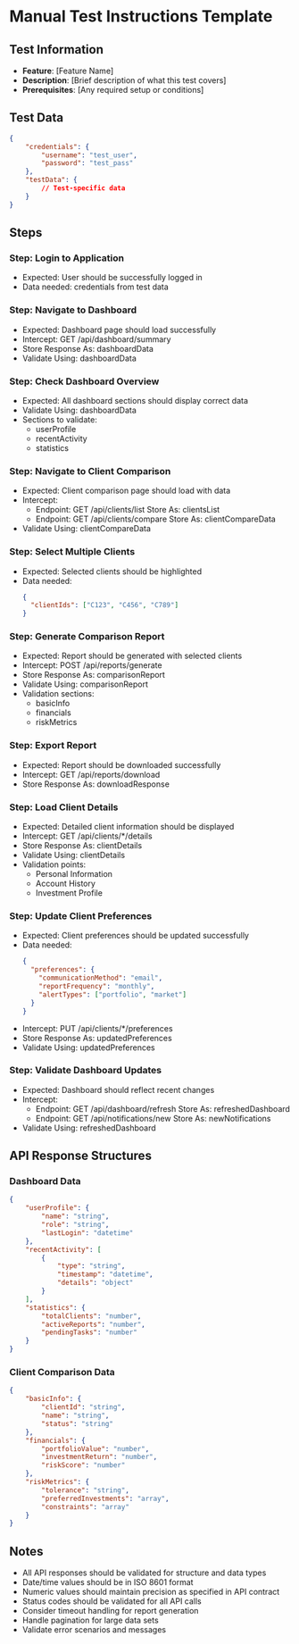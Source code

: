 # Manual Test Instructions Template

## Test Information
- **Feature**: [Feature Name]
- **Description**: [Brief description of what this test covers]
- **Prerequisites**: [Any required setup or conditions]

## Test Data
```json
{
    "credentials": {
        "username": "test_user",
        "password": "test_pass"
    },
    "testData": {
        // Test-specific data
    }
}
```

## Steps

### Step: Login to Application
- Expected: User should be successfully logged in
- Data needed: credentials from test data

### Step: Navigate to Dashboard
- Expected: Dashboard page should load successfully
- Intercept: GET /api/dashboard/summary
- Store Response As: dashboardData
- Validate Using: dashboardData

### Step: Check Dashboard Overview
- Expected: All dashboard sections should display correct data
- Validate Using: dashboardData
- Sections to validate:
  - userProfile
  - recentActivity
  - statistics

### Step: Navigate to Client Comparison
- Expected: Client comparison page should load with data
- Intercept:
  - Endpoint: GET /api/clients/list
    Store As: clientsList
  - Endpoint: GET /api/clients/compare
    Store As: clientCompareData
- Validate Using: clientCompareData

### Step: Select Multiple Clients
- Expected: Selected clients should be highlighted
- Data needed: 
  ```json
  {
    "clientIds": ["C123", "C456", "C789"]
  }
  ```

### Step: Generate Comparison Report
- Expected: Report should be generated with selected clients
- Intercept: POST /api/reports/generate
- Store Response As: comparisonReport
- Validate Using: comparisonReport
- Validation sections:
  - basicInfo
  - financials
  - riskMetrics

### Step: Export Report
- Expected: Report should be downloaded successfully
- Intercept: GET /api/reports/download
- Store Response As: downloadResponse

### Step: Load Client Details
- Expected: Detailed client information should be displayed
- Intercept: GET /api/clients/*/details
- Store Response As: clientDetails
- Validate Using: clientDetails
- Validation points:
  - Personal Information
  - Account History
  - Investment Profile

### Step: Update Client Preferences
- Expected: Client preferences should be updated successfully
- Data needed:
  ```json
  {
    "preferences": {
      "communicationMethod": "email",
      "reportFrequency": "monthly",
      "alertTypes": ["portfolio", "market"]
    }
  }
  ```
- Intercept: PUT /api/clients/*/preferences
- Store Response As: updatedPreferences
- Validate Using: updatedPreferences

### Step: Validate Dashboard Updates
- Expected: Dashboard should reflect recent changes
- Intercept: 
  - Endpoint: GET /api/dashboard/refresh
    Store As: refreshedDashboard
  - Endpoint: GET /api/notifications/new
    Store As: newNotifications
- Validate Using: refreshedDashboard

## API Response Structures

### Dashboard Data
```json
{
    "userProfile": {
        "name": "string",
        "role": "string",
        "lastLogin": "datetime"
    },
    "recentActivity": [
        {
            "type": "string",
            "timestamp": "datetime",
            "details": "object"
        }
    ],
    "statistics": {
        "totalClients": "number",
        "activeReports": "number",
        "pendingTasks": "number"
    }
}
```

### Client Comparison Data
```json
{
    "basicInfo": {
        "clientId": "string",
        "name": "string",
        "status": "string"
    },
    "financials": {
        "portfolioValue": "number",
        "investmentReturn": "number",
        "riskScore": "number"
    },
    "riskMetrics": {
        "tolerance": "string",
        "preferredInvestments": "array",
        "constraints": "array"
    }
}
```

## Notes
- All API responses should be validated for structure and data types
- Date/time values should be in ISO 8601 format
- Numeric values should maintain precision as specified in API contract
- Status codes should be validated for all API calls
- Consider timeout handling for report generation
- Handle pagination for large data sets
- Validate error scenarios and messages 